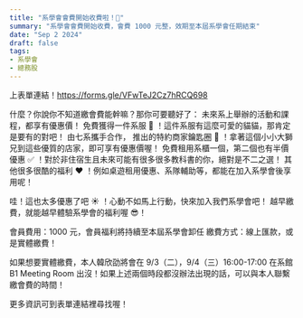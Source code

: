 ```yaml
---
title: "系學會會費開始收費啦！🎉"
summary: "系學會會費開始收費，會費 1000 元整，效期至本屆系學會任期結束"
date: "Sep 2 2024"
draft: false
tags:
- 系學會
- 總務股
---
```


上表單連結！https://forms.gle/VFwTeJ2Cz7hRCQ698

什麼？你說你不知道繳會費能幹嘛？那你可要聽好了：
未來系上舉辦的活動和課程，都享有優惠價！
免費獲得一件系服 👕 ！這件系服有這麼可愛的貓貓，那肯定是要有的對吧！
由七系攜手合作， 推出的特約商家鑰匙圈 🦁 ！拿著這個小小大獅兄到這些優質的店家，即可享有優惠價喔！
免費租用系櫃一個，第二個也有半價優惠 ✅ ！對於非住宿生且未來可能有很多很多教科書的你，絕對是不二之選！
其他很多很酷的福利 ❤️ ！例如桌遊租用優惠、系隊輔助等，都能在加入系學會後享用呢！

哇！這也太多優惠了吧 ☀️ ！心動不如馬上行動，快來加入我們系學會吧！
越早繳費，就能越早體驗系學會的福利喔 😎！

會員費用：1000 元，會員福利將持續至本屆系學會卸任
繳費方式：線上匯款，或是實體繳費！

如果想要實體繳費，本人韓欣劭將會在 9/3（二），9/4（三）16:00-17:00 在系館 B1 Meeting Room 出沒！如果上述兩個時段都沒辦法出現的話，可以與本人聯繫繳會費的時間！

更多資訊可到表單連結裡尋找喔！ 
